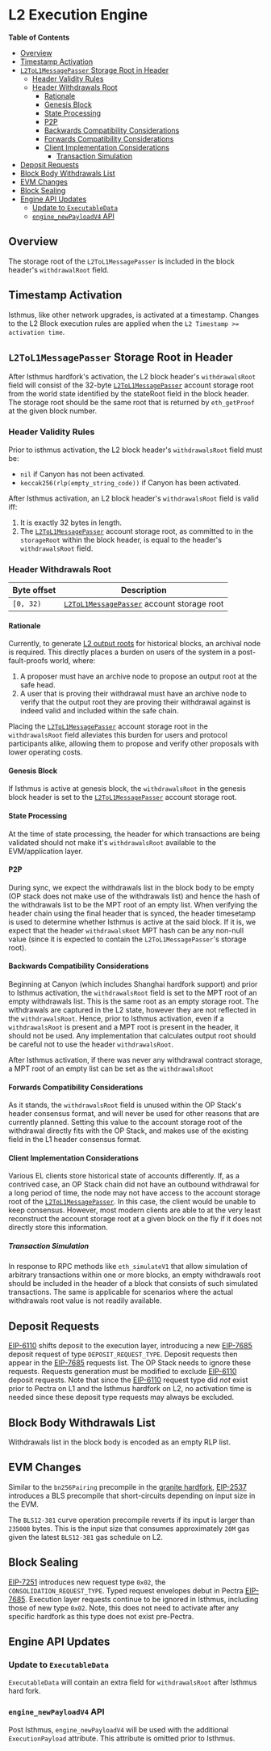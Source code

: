 # L2 Execution Engine

<!-- START doctoc generated TOC please keep comment here to allow auto update -->
<!-- DON'T EDIT THIS SECTION, INSTEAD RE-RUN doctoc TO UPDATE -->
**Table of Contents**

- [Overview](#overview)
- [Timestamp Activation](#timestamp-activation)
- [`L2ToL1MessagePasser` Storage Root in Header](#l2tol1messagepasser-storage-root-in-header)
  - [Header Validity Rules](#header-validity-rules)
  - [Header Withdrawals Root](#header-withdrawals-root)
    - [Rationale](#rationale)
    - [Genesis Block](#genesis-block)
    - [State Processing](#state-processing)
    - [P2P](#p2p)
    - [Backwards Compatibility Considerations](#backwards-compatibility-considerations)
    - [Forwards Compatibility Considerations](#forwards-compatibility-considerations)
    - [Client Implementation Considerations](#client-implementation-considerations)
      - [Transaction Simulation](#transaction-simulation)
- [Deposit Requests](#deposit-requests)
- [Block Body Withdrawals List](#block-body-withdrawals-list)
- [EVM Changes](#evm-changes)
- [Block Sealing](#block-sealing)
- [Engine API Updates](#engine-api-updates)
  - [Update to `ExecutableData`](#update-to-executabledata)
  - [`engine_newPayloadV4` API](#engine_newpayloadv4-api)

<!-- END doctoc generated TOC please keep comment here to allow auto update -->

<!-- All glossary references in this file. -->

[l2-to-l1-mp]: ../../protocol/predeploys.md#L2ToL1MessagePasser
[output-root]: ../../glossary.md#l2-output-root

## Overview

The storage root of the `L2ToL1MessagePasser` is included in the block header's
`withdrawalRoot` field.

## Timestamp Activation

Isthmus, like other network upgrades, is activated at a timestamp.
Changes to the L2 Block execution rules are applied when the `L2 Timestamp >= activation time`.

## `L2ToL1MessagePasser` Storage Root in Header

After Isthmus hardfork's activation, the L2 block header's `withdrawalsRoot` field will consist of the 32-byte
[`L2ToL1MessagePasser`][l2-to-l1-mp] account storage root from the world state identified by the stateRoot
field in the block header. The storage root should be the same root that is returned by `eth_getProof`
at the given block number.

### Header Validity Rules

Prior to isthmus activation, the L2 block header's `withdrawalsRoot` field must be:

- `nil` if Canyon has not been activated.
- `keccak256(rlp(empty_string_code))` if Canyon has been activated.

After Isthmus activation, an L2 block header's `withdrawalsRoot` field is valid iff:

1. It is exactly 32 bytes in length.
1. The [`L2ToL1MessagePasser`][l2-to-l1-mp] account storage root, as committed to in the `storageRoot` within the block
   header, is equal to the header's `withdrawalsRoot` field.

### Header Withdrawals Root

| Byte offset | Description                                               |
| ----------- | --------------------------------------------------------- |
| `[0, 32)`   | [`L2ToL1MessagePasser`][l2-to-l1-mp] account storage root |

#### Rationale

Currently, to generate [L2 output roots][output-root] for historical blocks, an archival node is required. This directly
places a burden on users of the system in a post-fault-proofs world, where:

1. A proposer must have an archive node to propose an output root at the safe head.
1. A user that is proving their withdrawal must have an archive node to verify that the output root they are proving
   their withdrawal against is indeed valid and included within the safe chain.

Placing the [`L2ToL1MessagePasser`][l2-to-l1-mp] account storage root in the `withdrawalsRoot` field alleviates this burden
for users and protocol participants alike, allowing them to propose and verify other proposals with lower operating costs.

#### Genesis Block

If Isthmus is active at genesis block, the `withdrawalsRoot` in the genesis block header is set to the
[`L2ToL1MessagePasser`][l2-to-l1-mp] account storage root.

#### State Processing

At the time of state processing, the header for which transactions are being validated should not make it's `withdrawalsRoot`
available to the EVM/application layer.

#### P2P

During sync, we expect the withdrawals list in the block body to be empty (OP stack does not make
use of the withdrawals list) and hence the hash of the withdrawals list to be the MPT root of an empty list.
When verifying the header chain using the final header that is synced, the header timesetamp is used to
determine whether Isthmus is active at the said block. If it is, we expect that the header `withdrawalsRoot`
MPT hash can be any non-null value (since it is expected to contain the `L2ToL1MessagePasser`'s storage root).

#### Backwards Compatibility Considerations

Beginning at Canyon (which includes Shanghai hardfork support) and prior to Isthmus activation,
the `withdrawalsRoot` field is set to the MPT root of an empty withdrawals list. This is the
same root as an empty storage root. The withdrawals are captured in the L2 state, however
they are not reflected in the `withdrawalsRoot`. Hence, prior to Isthmus activation,
even if a `withdrawalsRoot` is present and a MPT root is present in the header, it should not be used.
Any implementation that calculates output root should be careful not to use the header `withdrawalsRoot`.

After Isthmus activation, if there was never any withdrawal contract storage, a MPT root of an empty list
can be set as the `withdrawalsRoot`

#### Forwards Compatibility Considerations

As it stands, the `withdrawalsRoot` field is unused within the OP Stack's header consensus format, and will never be
used for other reasons that are currently planned. Setting this value to the account storage root of the withdrawal
directly fits with the OP Stack, and makes use of the existing field in the L1 header consensus format.

#### Client Implementation Considerations

Various EL clients store historical state of accounts differently. If, as a contrived case, an OP Stack chain did not have
an outbound withdrawal for a long period of time, the node may not have access to the account storage root of the
[`L2ToL1MessagePasser`][l2-to-l1-mp]. In this case, the client would be unable to keep consensus. However, most modern
clients are able to at the very least reconstruct the account storage root at a given block on the fly if it does not
directly store this information.

##### Transaction Simulation

In response to RPC methods like `eth_simulateV1` that allow simulation of arbitrary transactions within one or more blocks,
an empty withdrawals root should be included in the header of a block that consists of such simulated transactions. The same
is applicable for scenarios where the actual withdrawals root value is not readily available.

## Deposit Requests

[EIP-6110] shifts deposit to the execution layer, introducing a new [EIP-7685] deposit request of type
`DEPOSIT_REQUEST_TYPE`. Deposit requests then appear in the [EIP-7685] requests list. The OP Stack needs to ignore these
requests. Requests generation must be modified to exclude [EIP-6110] deposit requests. Note that since the [EIP-6110]
request type did _not_ exist prior to Pectra on L1 and the Isthmus hardfork on L2, no activation time is needed since these
deposit type requests may always be excluded.

[EIP-6110]: https://eips.ethereum.org/EIPS/eip-6110
[EIP-7685]: https://eips.ethereum.org/EIPS/eip-7685

## Block Body Withdrawals List

Withdrawals list in the block body is encoded as an empty RLP list.

## EVM Changes

Similar to the `bn256Pairing` precompile in the [granite hardfork](../granite/exec-engine.md),
[EIP-2537](https://eips.ethereum.org/EIPS/eip-2537) introduces a BLS
precompile that short-circuits depending on input size in the EVM.

The `BLS12-381` curve operation precompile reverts if its input is
larger than `235008` bytes. This is the input size that consumes
approximately `20M` gas given the latest `BLS12-381` gas schedule on L2.

## Block Sealing

[EIP-7251](https://eips.ethereum.org/EIPS/eip-7251) introduces new request type `0x02`, the `CONSOLIDATION_REQUEST_TYPE`.
Typed request envelopes debut in Pectra [EIP-7685](https://eips.ethereum.org/EIPS/eip-7685). Execution layer requests
continue to be ignored in Isthmus, including those of new type `0x02`. Note, this does not need to activate after any
specific hardfork as this type does not exist pre-Pectra.

## Engine API Updates

### Update to `ExecutableData`

`ExecutableData` will contain an extra field for `withdrawalsRoot` after Isthmus hard fork.

### `engine_newPayloadV4` API

Post Isthmus, `engine_newPayloadV4` will be used with the additional `ExecutionPayload` attribute. This attribute
is omitted prior to Isthmus.
